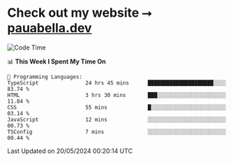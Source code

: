 # Check out my website ⭢ [pauabella.dev](https://pauabella.dev)

<!--START_SECTION:waka-->
![Code Time](http://img.shields.io/badge/Code%20Time-3%2C349%20hrs%2049%20mins-blue)

📊 **This Week I Spent My Time On** 

```text
💬 Programming Languages: 
TypeScript               24 hrs 45 mins      █████████████████████░░░░   83.74 % 
HTML                     3 hrs 30 mins       ███░░░░░░░░░░░░░░░░░░░░░░   11.84 % 
CSS                      55 mins             █░░░░░░░░░░░░░░░░░░░░░░░░   03.14 % 
JavaScript               12 mins             ░░░░░░░░░░░░░░░░░░░░░░░░░   00.73 % 
TSConfig                 7 mins              ░░░░░░░░░░░░░░░░░░░░░░░░░   00.44 % 
```


 Last Updated on 20/05/2024 00:20:14 UTC
<!--END_SECTION:waka-->
